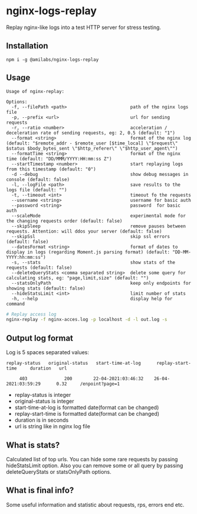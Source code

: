 # nginx-logs-replay
Replay nginx-like logs into a test HTTP server for stress testing.

## Installation

```
npm i -g @amilabs/nginx-logs-replay
```

## Usage

```
Usage of nginx-replay:

Options:
  -f, --filePath <path>                        path of the nginx logs file
  -p, --prefix <url>                           url for sending requests
  -r, --ratio <number>                         acceleration / deceleration rate of sending requests, eg: 2, 0.5 (default: "1")
  --format <string>                            format of the nginx log (default: "$remote_addr - $remote_user [$time_local] \"$request\" $status $body_bytes_sent \"$http_referer\" \"$http_user_agent\"")
  --formatTime <string>                        format of the nginx time (default: "DD/MMM/YYYY:HH:mm:ss Z")
  --startTimestamp <number>                    start replaying logs from this timestamp (default: "0")  
  -d --debug                                   show debug messages in console (default: false)
  -l, --logFile <path>                         save results to the logs file (default: "")
  -t, --timeout <int>                          timeout fo the requests
  --username <string>                          username for basic auth
  --password <string>                          password  for basic auth
  --scaleMode                                  experimental mode for the changing requests order (default: false)
  --skipSleep                                  remove pauses between requests. Attention: will ddos your server (default: false)
  --skipSsl                                    skip ssl errors (default: false)
  --datesFormat <string>                       format of dates to display in logs (regarding Moment.js parsing format) (default: "DD-MM-YYYY:hh:mm:ss")
  -s, --stats                                  show stats of the requests (default: false)
  --deleteQueryStats <comma separated string>  delete some query for calculating stats, eg: "page,limit,size" (default: "")
  --statsOnlyPath                              keep only endpoints for showing stats (default: false)
  --hideStatsLimit <int>                       limit number of stats
  -h, --help                                   display help for command

```

```bash
# Replay access log
nginx-replay -f nginx-acces.log -p localhost -d -l out.log -s
```

## Output log format

Log is 5 spaces separated values:
```
replay-status   original-status   start-time-at-log      replay-start-time     duration   url

     403              200        22-04-2021:03:46:32    26-04-2021:03:59:29      0.32     /enpoint?page=1
```

* replay-status is integer
* original-status is integer
* start-time-at-log is formatted date(format can be changed)
* replay-start-time is formatted date(format can be changed)
* duration is in seconds
* url is string like in nginx log file

## What is stats?

Calculated list of top urls. You can hide some rare requests by passing hideStatsLimit option.
Also you can remove some or all query by passing deleteQueryStats or statsOnlyPath options.

## What is final info?

Some useful information and statistic about requests, rps, errors end etc.